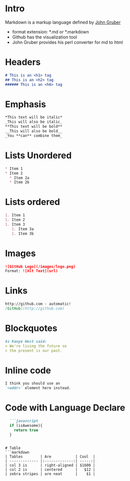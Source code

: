 # Intro
Markdown is a markup language defined by [John Gruber](https://daringfireball.net/projects/markdown/)
* format extension: \*.md or \*.markdown
* Github has the visualization tool 
* John Gruber provides his perl converter for md to html

# Headers
```markdown
# This is an <h1> tag
## This is an <h2> tag
###### This is an <h6> tag
```

# Emphasis    
```markdown
*This text will be italic*
_This will also be italic_
**This text will be bold**
__This will also be bold__
_You **can** combine them_
``` 

# Lists Unordered    
```markdown
* Item 1
* Item 2
  * Item 2a
  * Item 2b
```

# Lists ordered
```markdown
1. Item 1
1. Item 2
1. Item 3
   1. Item 3a
   1. Item 3b
``` 

# Images 
```markdown
![GitHub Logo](/images/logo.png)
Format: ![Alt Text](url)
```

# Links 
```markdown
http://github.com - automatic!
[GitHub](http://github.com)
```

# Blockquotes 
```markdown
As Kanye West said:
> We're living the future so
> the present is our past.
```

# Inline code
```markdown
I think you should use an
`<addr>` element here instead.
```

# Code with Language Declare    
```markdown
  ```javascript
  if (isAwesome){
    return true
  }
  ```
```

# Table
```markdown
| Tables        | Are           | Cool  |
| ------------- |:-------------:| -----:|
| col 3 is      | right-aligned | $1600 |
| col 2 is      | centered      |   $12 |
| zebra stripes | are neat      |    $1 |
```
